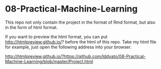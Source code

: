 # 08-Practical-Machine-Learning
This repo not only contain the project in the format of Rmd format, but also in the form of html format.

If you want to preview the html format, you can put http://htmlpreview.github.io/? before the html of this repo.
Take my html file for example, just open the following address into your browser. 

http://htmlpreview.github.io/?https://github.com/lddyato/08-Practical-Machine-Learning/blob/master/Project.html
